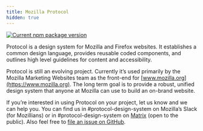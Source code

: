 ```yaml
---
title: Mozilla Protocol
hidden: true
---
```


[![Current npm package version](https://img.shields.io/npm/v/@mozilla-protocol/core)](https://www.npmjs.com/package/@mozilla-protocol/core)

Protocol is a design system for Mozilla and Firefox websites. It establishes a common design language, provides reusable coded components, and outlines high level guidelines for content and accessibility.

Protocol is still an evolving project. Currently it’s used primarily by the Mozilla Marketing Websites team as the front-end for [www.mozilla.org](https://www.mozilla.org). The long term goal is to provide a robust, unified design system that anyone at Mozilla can use to build an on-brand website.

If you’re interested in using Protocol on your project, let us know and we can help you. You can find us in #protocol-design-system on Mozilla’s Slack (for Mozillians) or in #protocol-design-system on [Matrix](https://chat.mozilla.org) (open to the public). Also feel free to [file an issue on GitHub](https://github.com/mozilla/protocol/issues).

